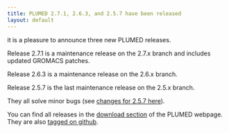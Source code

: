 ```yaml
---
title: PLUMED 2.7.1, 2.6.3, and 2.5.7 have been released 
layout: default
---
```


it is a pleasure to announce three new PLUMED releases.

Release 2.7.1 is a maintenance release on the 2.7.x branch and includes updated GROMACS patches.

Release 2.6.3 is a maintenance release on the 2.6.x branch.

Release 2.5.7 is the last maintenance release on the 2.5.x branch.

They all solve minor bugs (see [changes for 2.5.7 here](https://www.plumed.org/doc-v2.7/user-doc/html/_c_h_a_n_g_e_s-2-5.html)).

You can find all releases in the [download section](https://www.plumed.org/download) of the PLUMED webpage. They are also [tagged on github](https://github.com/plumed/plumed2/tags).
